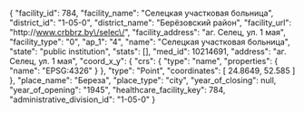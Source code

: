 {
    "facility_id": 784,
    "facility_name": "Селецкая участковая больница",
    "district_id": "1-05-0",
    "district_name": "Берёзовский район",
    "facility_url": "http:\/\/www.crbbrz.by\/selec\/",
    "facility_address": "аг. Селец, ул. 1 мая",
    "facility_type": "0",
    "ap_1": "4",
    "name": "Селецкая участковая больница",
    "state": "public institution",
    "stats": [],
    "med_id": 10214691,
    "address": "аг. Селец, ул. 1 мая",
    "coord_x_y": {
        "crs": {
            "type": "name",
            "properties": {
                "name": "EPSG:4326"
            }
        },
        "type": "Point",
        "coordinates": [
            24.8649,
            52.585
        ]
    },
    "place_name": "Береза",
    "place_type": "city",
    "year_of_closing": null,
    "year_of_opening": "1945",
    "healthcare_facility_key": 784,
    "administrative_division_id": "1-05-0"
}